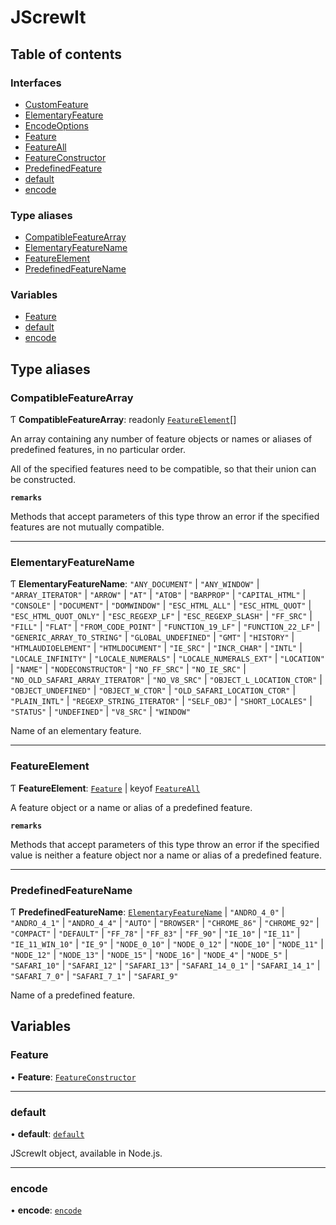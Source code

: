# JScrewIt

## Table of contents

### Interfaces

- [CustomFeature](interfaces/CustomFeature.md)
- [ElementaryFeature](interfaces/ElementaryFeature.md)
- [EncodeOptions](interfaces/EncodeOptions.md)
- [Feature](interfaces/Feature.md)
- [FeatureAll](interfaces/FeatureAll.md)
- [FeatureConstructor](interfaces/FeatureConstructor.md)
- [PredefinedFeature](interfaces/PredefinedFeature.md)
- [default](interfaces/default.md)
- [encode](interfaces/encode.md)

### Type aliases

- [CompatibleFeatureArray](README.md#compatiblefeaturearray)
- [ElementaryFeatureName](README.md#elementaryfeaturename)
- [FeatureElement](README.md#featureelement)
- [PredefinedFeatureName](README.md#predefinedfeaturename)

### Variables

- [Feature](README.md#feature)
- [default](README.md#default)
- [encode](README.md#encode)

## Type aliases

### CompatibleFeatureArray

Ƭ **CompatibleFeatureArray**: readonly [`FeatureElement`](README.md#featureelement)[]

An array containing any number of feature objects or names or aliases of predefined features, in
no particular order.

All of the specified features need to be compatible, so that their union can be constructed.

**`remarks`**

Methods that accept parameters of this type throw an error if the specified features are not
mutually compatible.

___

### ElementaryFeatureName

Ƭ **ElementaryFeatureName**: ``"ANY_DOCUMENT"`` \| ``"ANY_WINDOW"`` \| ``"ARRAY_ITERATOR"`` \| ``"ARROW"`` \| ``"AT"`` \| ``"ATOB"`` \| ``"BARPROP"`` \| ``"CAPITAL_HTML"`` \| ``"CONSOLE"`` \| ``"DOCUMENT"`` \| ``"DOMWINDOW"`` \| ``"ESC_HTML_ALL"`` \| ``"ESC_HTML_QUOT"`` \| ``"ESC_HTML_QUOT_ONLY"`` \| ``"ESC_REGEXP_LF"`` \| ``"ESC_REGEXP_SLASH"`` \| ``"FF_SRC"`` \| ``"FILL"`` \| ``"FLAT"`` \| ``"FROM_CODE_POINT"`` \| ``"FUNCTION_19_LF"`` \| ``"FUNCTION_22_LF"`` \| ``"GENERIC_ARRAY_TO_STRING"`` \| ``"GLOBAL_UNDEFINED"`` \| ``"GMT"`` \| ``"HISTORY"`` \| ``"HTMLAUDIOELEMENT"`` \| ``"HTMLDOCUMENT"`` \| ``"IE_SRC"`` \| ``"INCR_CHAR"`` \| ``"INTL"`` \| ``"LOCALE_INFINITY"`` \| ``"LOCALE_NUMERALS"`` \| ``"LOCALE_NUMERALS_EXT"`` \| ``"LOCATION"`` \| ``"NAME"`` \| ``"NODECONSTRUCTOR"`` \| ``"NO_FF_SRC"`` \| ``"NO_IE_SRC"`` \| ``"NO_OLD_SAFARI_ARRAY_ITERATOR"`` \| ``"NO_V8_SRC"`` \| ``"OBJECT_L_LOCATION_CTOR"`` \| ``"OBJECT_UNDEFINED"`` \| ``"OBJECT_W_CTOR"`` \| ``"OLD_SAFARI_LOCATION_CTOR"`` \| ``"PLAIN_INTL"`` \| ``"REGEXP_STRING_ITERATOR"`` \| ``"SELF_OBJ"`` \| ``"SHORT_LOCALES"`` \| ``"STATUS"`` \| ``"UNDEFINED"`` \| ``"V8_SRC"`` \| ``"WINDOW"``

Name of an elementary feature.

___

### FeatureElement

Ƭ **FeatureElement**: [`Feature`](README.md#feature) \| keyof [`FeatureAll`](interfaces/FeatureAll.md)

A feature object or a name or alias of a predefined feature.

**`remarks`**

Methods that accept parameters of this type throw an error if the specified value is neither a
feature object nor a name or alias of a predefined feature.

___

### PredefinedFeatureName

Ƭ **PredefinedFeatureName**: [`ElementaryFeatureName`](README.md#elementaryfeaturename) \| ``"ANDRO_4_0"`` \| ``"ANDRO_4_1"`` \| ``"ANDRO_4_4"`` \| ``"AUTO"`` \| ``"BROWSER"`` \| ``"CHROME_86"`` \| ``"CHROME_92"`` \| ``"COMPACT"`` \| ``"DEFAULT"`` \| ``"FF_78"`` \| ``"FF_83"`` \| ``"FF_90"`` \| ``"IE_10"`` \| ``"IE_11"`` \| ``"IE_11_WIN_10"`` \| ``"IE_9"`` \| ``"NODE_0_10"`` \| ``"NODE_0_12"`` \| ``"NODE_10"`` \| ``"NODE_11"`` \| ``"NODE_12"`` \| ``"NODE_13"`` \| ``"NODE_15"`` \| ``"NODE_16"`` \| ``"NODE_4"`` \| ``"NODE_5"`` \| ``"SAFARI_10"`` \| ``"SAFARI_12"`` \| ``"SAFARI_13"`` \| ``"SAFARI_14_0_1"`` \| ``"SAFARI_14_1"`` \| ``"SAFARI_7_0"`` \| ``"SAFARI_7_1"`` \| ``"SAFARI_9"``

Name of a predefined feature.

## Variables

### Feature

• **Feature**: [`FeatureConstructor`](interfaces/FeatureConstructor.md)

___

### default

• **default**: [`default`](README.md#default)

JScrewIt object, available in Node.js.

___

### encode

• **encode**: [`encode`](README.md#encode)
